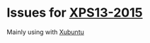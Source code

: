 # Issues for [XPS13-2015](http://www.dell.com/jp/p/xps-13-9333/pd)

Mainly using with [Xubuntu](http://xubuntu.org/)
